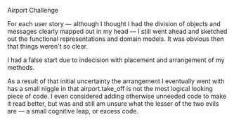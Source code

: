 

Airport Challenge

For each user story — although I thought I had the division of objects and messages clearly mapped out in my head — I still went ahead and sketched out the functional representations and domain models. It was obvious then that things weren't so clear.

I had a false start due to indecision with placement and arrangement of my methods.

As a result of that initial uncertainty the arrangement I eventually went with has a small niggle in that airport.take_off is not the most logical looking piece of code. I even considered adding otherwise unneeded code to make it read better, but was and still am unsure what the lesser of the two evils are — a small cognitive leap, or excess code.
